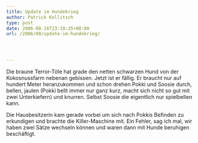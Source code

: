 ```yaml
---
title: Update im Hundekrieg
author: Patrick Kollitsch
type: post
date: 2006-08-16T23:19:25+00:00
url: /2006/08/update-im-hundekrieg/




---
```

Die braune Terror-T&ouml;le hat grade den netten schwarzen Hund von der Kokosnussfarm nebenan gebissen. Jetzt ist er f&auml;llig. Er braucht nur auf hundert Meter heranzukommen und schon drehen Pokki und Soosie durch, bellen, jaulen (Pokki bellt immer nur ganz kurz, macht sich nicht so gut mit zwei Unterkiefern) und knurren. Selbst Soosie die eigentlich nur spielbellen kann. 

Die Hausbesitzerin kam gerade vorbei um sich nach Pokkis Befinden zu erkundigen und brachte die Killer-Maschine mit. Ein Fehler, sag ich mal, wir haben zwei S&auml;tze wechseln k&ouml;nnen und waren dann mit Hunde beruhigen besch&auml;ftigt.